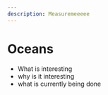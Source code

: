 ```yaml
---
description: Measuremeeeee
---
```


# Oceans

* What is interesting
* why is it interesting
* what is currently being done

